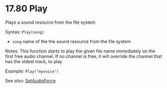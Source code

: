 # 17.80 Play

Plays a sound resource from the file system

Syntax: `Play(song)`

* `song` name of the the sound resource from the file system 

Notes: This function starts to play the given file name immediately on the first free audio channel. If no channel is free, it will override the channel that has the oldest track, to play

Example: `Play("myvoice")`

See also: [SetAudioForce](/17-api-native-functions/1781-setaudioforce.md)

